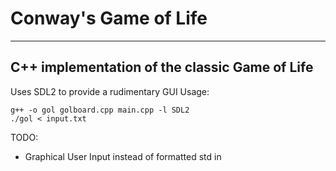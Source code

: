 # Conway's Game of Life
---
## C++ implementation of the classic Game of Life

Uses SDL2 to provide a rudimentary GUI
Usage:
```
g++ -o gol golboard.cpp main.cpp -l SDL2
./gol < input.txt
```

TODO:
* Graphical User Input instead of formatted std in
